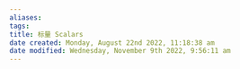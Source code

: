 ```yaml
---
aliases: 
tags: 
title: 标量 Scalars
date created: Monday, August 22nd 2022, 11:18:38 am
date modified: Wednesday, November 9th 2022, 9:56:11 am
---
```



